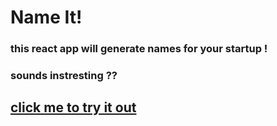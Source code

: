 # Name It!
### this react app will generate names for your startup !

### sounds instresting ??

## [click me to try it out](https://codeed-pranavgaikwad.github.io/NameIt/)
